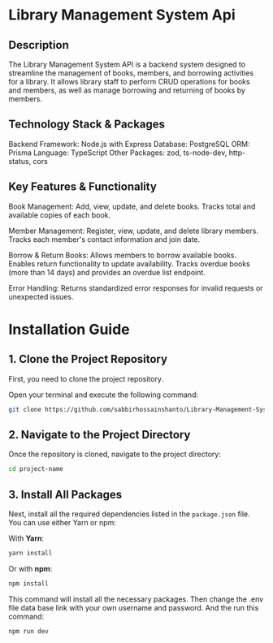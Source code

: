 # **Library Management System Api**

## **Description**

The Library Management System API is a backend system designed to streamline the management of books, members, and borrowing activities for a library. It allows library staff to perform CRUD operations for books and members, as well as manage borrowing and returning of books by members.

## **Technology Stack & Packages**

Backend Framework: Node.js with Express
Database: PostgreSQL
ORM: Prisma
Language: TypeScript
Other Packages: zod, ts-node-dev, http-status, cors

## **Key Features & Functionality**

Book Management:
Add, view, update, and delete books.
Tracks total and available copies of each book.

Member Management:
Register, view, update, and delete library members.
Tracks each member's contact information and join date.

Borrow & Return Books:
Allows members to borrow available books.
Enables return functionality to update availability.
Tracks overdue books (more than 14 days) and provides an overdue list endpoint.

Error Handling:
Returns standardized error responses for invalid requests or unexpected issues.

# Installation Guide

## **1. Clone the Project Repository**

First, you need to clone the project repository.

Open your terminal and execute the following command:

```bash
git clone https://github.com/sabbirhossainshanto/Library-Management-System
```

## **2. Navigate to the Project Directory**

Once the repository is cloned, navigate to the project directory:

```bash
cd project-name
```

## **3. Install All Packages**

Next, install all the required dependencies listed in the `package.json` file. You can use either Yarn or npm:

With **Yarn**:

```bash
yarn install
```

Or with **npm**:

```bash
npm install
```

This command will install all the necessary packages.
Then change the .env file data base link with your own username and password. And the run this command:

```bash
npm run dev
```
